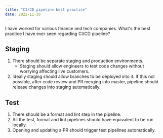```yaml
---
title: "CI/CD pipeline best practice"
date: 2022-11-30
---
```

I have worked for various finance and tech companies.
What's the best practice I have ever seen regarding CI/CD pipeline?

## Staging 
1. There should be separate staging and production environments. 
   * Staging should allow engineers to test code changes 
   without worrying affecting live customers.
2. Ideally staging should allow branches to be deployed into it. If this not possible,
after code review and PR merging into master, pipeline should release changes into 
staging automatically.

## Test
1. There should be a format and lint step in the pipeline.
2. All the test, format and lint pipelines should have equivalent to be run locally.  
3. Opening and updating a PR should trigger test pipelines automatically.
